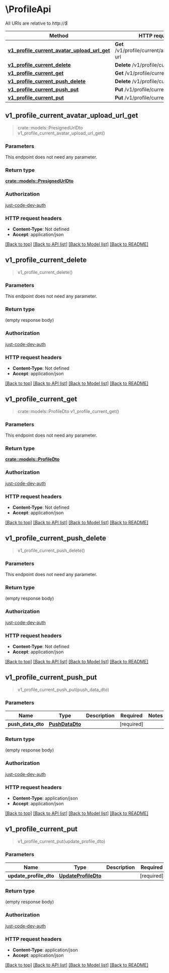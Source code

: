 # \ProfileApi

All URIs are relative to *http://$*

Method | HTTP request | Description
------------- | ------------- | -------------
[**v1_profile_current_avatar_upload_url_get**](ProfileApi.md#v1_profile_current_avatar_upload_url_get) | **Get** /v1/profile/current/avatar/upload-url | 
[**v1_profile_current_delete**](ProfileApi.md#v1_profile_current_delete) | **Delete** /v1/profile/current | 
[**v1_profile_current_get**](ProfileApi.md#v1_profile_current_get) | **Get** /v1/profile/current | 
[**v1_profile_current_push_delete**](ProfileApi.md#v1_profile_current_push_delete) | **Delete** /v1/profile/current/push | 
[**v1_profile_current_push_put**](ProfileApi.md#v1_profile_current_push_put) | **Put** /v1/profile/current/push | 
[**v1_profile_current_put**](ProfileApi.md#v1_profile_current_put) | **Put** /v1/profile/current | 



## v1_profile_current_avatar_upload_url_get

> crate::models::PresignedUrlDto v1_profile_current_avatar_upload_url_get()


### Parameters

This endpoint does not need any parameter.

### Return type

[**crate::models::PresignedUrlDto**](PresignedUrlDto.md)

### Authorization

[just-code-dev-auth](../README.md#just-code-dev-auth)

### HTTP request headers

- **Content-Type**: Not defined
- **Accept**: application/json

[[Back to top]](#) [[Back to API list]](../README.md#documentation-for-api-endpoints) [[Back to Model list]](../README.md#documentation-for-models) [[Back to README]](../README.md)


## v1_profile_current_delete

> v1_profile_current_delete()


### Parameters

This endpoint does not need any parameter.

### Return type

 (empty response body)

### Authorization

[just-code-dev-auth](../README.md#just-code-dev-auth)

### HTTP request headers

- **Content-Type**: Not defined
- **Accept**: application/json

[[Back to top]](#) [[Back to API list]](../README.md#documentation-for-api-endpoints) [[Back to Model list]](../README.md#documentation-for-models) [[Back to README]](../README.md)


## v1_profile_current_get

> crate::models::ProfileDto v1_profile_current_get()


### Parameters

This endpoint does not need any parameter.

### Return type

[**crate::models::ProfileDto**](ProfileDto.md)

### Authorization

[just-code-dev-auth](../README.md#just-code-dev-auth)

### HTTP request headers

- **Content-Type**: Not defined
- **Accept**: application/json

[[Back to top]](#) [[Back to API list]](../README.md#documentation-for-api-endpoints) [[Back to Model list]](../README.md#documentation-for-models) [[Back to README]](../README.md)


## v1_profile_current_push_delete

> v1_profile_current_push_delete()


### Parameters

This endpoint does not need any parameter.

### Return type

 (empty response body)

### Authorization

[just-code-dev-auth](../README.md#just-code-dev-auth)

### HTTP request headers

- **Content-Type**: Not defined
- **Accept**: application/json

[[Back to top]](#) [[Back to API list]](../README.md#documentation-for-api-endpoints) [[Back to Model list]](../README.md#documentation-for-models) [[Back to README]](../README.md)


## v1_profile_current_push_put

> v1_profile_current_push_put(push_data_dto)


### Parameters


Name | Type | Description  | Required | Notes
------------- | ------------- | ------------- | ------------- | -------------
**push_data_dto** | [**PushDataDto**](PushDataDto.md) |  | [required] |

### Return type

 (empty response body)

### Authorization

[just-code-dev-auth](../README.md#just-code-dev-auth)

### HTTP request headers

- **Content-Type**: application/json
- **Accept**: application/json

[[Back to top]](#) [[Back to API list]](../README.md#documentation-for-api-endpoints) [[Back to Model list]](../README.md#documentation-for-models) [[Back to README]](../README.md)


## v1_profile_current_put

> v1_profile_current_put(update_profile_dto)


### Parameters


Name | Type | Description  | Required | Notes
------------- | ------------- | ------------- | ------------- | -------------
**update_profile_dto** | [**UpdateProfileDto**](UpdateProfileDto.md) |  | [required] |

### Return type

 (empty response body)

### Authorization

[just-code-dev-auth](../README.md#just-code-dev-auth)

### HTTP request headers

- **Content-Type**: application/json
- **Accept**: application/json

[[Back to top]](#) [[Back to API list]](../README.md#documentation-for-api-endpoints) [[Back to Model list]](../README.md#documentation-for-models) [[Back to README]](../README.md)

